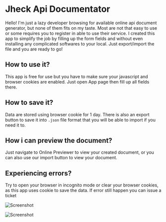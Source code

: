 # Jheck Api Documentator

Hello! I'm just a lazy developer browsing for available online api document generator, but none of them fits on my taste. Most are not that easy to use or some requires you to register in able to use their service. I created this app to simplify the job by filling up the form fields and without even installing any complicated softwares to your local. Just export/import the file and you are ready to go!

## How to use it?
This app is free for use but you have to make sure your javascript and browser cookies are enabled. Just open App page then fill up all fields there.


## How to save it?
Data are stored using browser cookie for 1 day. There is also an export button to save it into `.json` file format that you will be able to import if you need it to.

## How i can preview the document?
Just navigate to Online Previewer to view your created document, or you can also use our import button to view your document.

## Experiencing errors?
Try to open your browser in incognito mode or clear your browser cookies, as this app uses cookie to save the data. If error still happen you can issue a ticket

![Screenshot](screenshot-1.png)

![Screenshot](screenshot-1.png)

